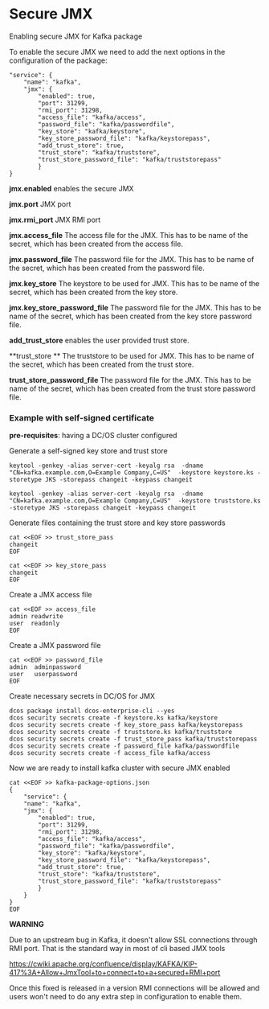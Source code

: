# Secure JMX


Enabling secure JMX for Kafka package

To enable the secure JMX we need to add the next options in the configuration of the package: 

```
"service": {
    "name": "kafka",
    "jmx": {
        "enabled": true,
        "port": 31299,
        "rmi_port": 31298,
        "access_file": "kafka/access",
        "password_file": "kafka/passwordfile",
        "key_store": "kafka/keystore",
        "key_store_password_file": "kafka/keystorepass",
        "add_trust_store": true,
        "trust_store": "kafka/truststore",
        "trust_store_password_file": "kafka/truststorepass"
		}
}
```



**jmx.enabled** enables the secure JMX 

**jmx.port** JMX port

**jmx.rmi_port** JMX RMI port

**jmx.access_file** The access file for the JMX. This has to be name of the secret, which has been created from  the access file.

**jmx.password_file** The password file for the JMX.  This has to be name of the secret, which has been created from the password file.

**jmx.key_store** The keystore to be used for JMX. This has to be name of the secret, which has been created from the key store.

**jmx.key_store_password_file** The password file for the JMX.  This has to be name of the secret, which has been created from the key store password file.

**add_trust_store** enables the user provided trust store. 

**trust_store ** The truststore to be used for JMX. This has to be name of the secret, which has been created from the trust store.

**trust_store_password_file** The password file for the JMX.  This has to be name of the secret, which has been created from the trust store password file.



### Example with self-signed certificate



**pre-requisites**: having a DC/OS cluster configured



Generate a self-signed key store and trust store

```
keytool -genkey -alias server-cert -keyalg rsa  -dname "CN=kafka.example.com,O=Example Company,C=US"  -keystore keystore.ks -storetype JKS -storepass changeit -keypass changeit
```

```
keytool -genkey -alias server-cert -keyalg rsa  -dname "CN=kafka.example.com,O=Example Company,C=US"  -keystore truststore.ks -storetype JKS -storepass changeit -keypass changeit
```

Generate files containing the trust store and key store passwords

```
cat <<EOF >> trust_store_pass
changeit
EOF
```

```
cat <<EOF >> key_store_pass
changeit
EOF
```

Create a JMX access file

```
cat <<EOF >> access_file
admin readwrite
user  readonly
EOF
```

Create a JMX password file

```
cat <<EOF >> password_file
admin  adminpassword
user   userpassword
EOF
```



Create necessary secrets in DC/OS for JMX

```
dcos package install dcos-enterprise-cli --yes
dcos security secrets create -f keystore.ks kafka/keystore
dcos security secrets create -f key_store_pass kafka/keystorepass
dcos security secrets create -f truststore.ks kafka/truststore
dcos security secrets create -f trust_store_pass kafka/truststorepass
dcos security secrets create -f password_file kafka/passwordfile
dcos security secrets create -f access_file kafka/access
```



Now we are ready to install kafka cluster with secure JMX enabled

```
cat <<EOF >> kafka-package-options.json
{
	"service": {
    "name": "kafka",
    "jmx": {
        "enabled": true,
        "port": 31299,
        "rmi_port": 31298,
        "access_file": "kafka/access",
        "password_file": "kafka/passwordfile",
        "key_store": "kafka/keystore",
        "key_store_password_file": "kafka/keystorepass",
        "add_trust_store": true,
        "trust_store": "kafka/truststore",
        "trust_store_password_file": "kafka/truststorepass"
		}
	}
}
EOF
```





**WARNING**

Due to an upstream bug in Kafka, it doesn't allow SSL connections through RMI port. That is the standard way in most of cli based JMX tools

https://cwiki.apache.org/confluence/display/KAFKA/KIP-417%3A+Allow+JmxTool+to+connect+to+a+secured+RMI+port

Once this fixed is released in a version RMI connections will be allowed and users won't need to do any extra step in configuration to enable them. 